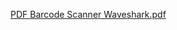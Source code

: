 [PDF Barcode Scanner Waveshark.pdf](https://github.com/SheepSupreme/AKS/files/12557945/PDF.Barcode.Scanner.Waveshark.pdf)
